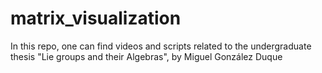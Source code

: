 # matrix_visualization
In this repo, one can find videos and scripts related to the undergraduate thesis "Lie groups and their Algebras", by Miguel González Duque

